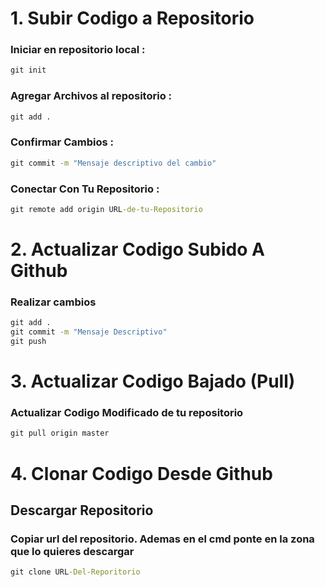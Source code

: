 # 1. Subir Codigo a Repositorio
### Iniciar en repositorio local : 
```cmd
git init 
```

### Agregar Archivos al repositorio : 
```cmd
git add .
```

### Confirmar Cambios : 
```cmd
git commit -m "Mensaje descriptivo del cambio"
```
### Conectar Con Tu Repositorio :
```cmd
git remote add origin URL-de-tu-Repositorio
```
# 2. Actualizar Codigo Subido A Github
### Realizar cambios
```cmd
git add .
git commit -m "Mensaje Descriptivo"
git push
```
# 3. Actualizar Codigo Bajado (Pull)
### Actualizar Codigo Modificado de tu repositorio
```cmd
git pull origin master
```
# 4. Clonar Codigo Desde Github
## Descargar Repositorio 
### Copiar url del repositorio. Ademas en el cmd ponte en la zona que lo quieres descargar
```cmd
git clone URL-Del-Reporitorio
```


